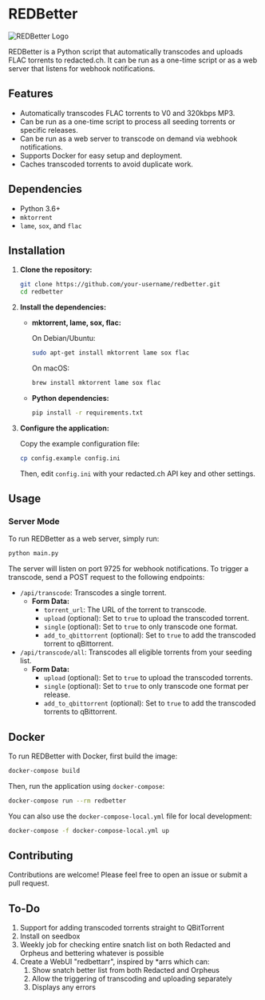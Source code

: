 # REDBetter

![REDBetter Logo](logo.png)

REDBetter is a Python script that automatically transcodes and uploads FLAC torrents to redacted.ch. It can be run as a one-time script or as a web server that listens for webhook notifications.

## Features

*   Automatically transcodes FLAC torrents to V0 and 320kbps MP3.
*   Can be run as a one-time script to process all seeding torrents or specific releases.
*   Can be run as a web server to transcode on demand via webhook notifications.
*   Supports Docker for easy setup and deployment.
*   Caches transcoded torrents to avoid duplicate work.

## Dependencies

*   Python 3.6+
*   `mktorrent`
*   `lame`, `sox`, and `flac`

## Installation

1.  **Clone the repository:**

    ```bash
    git clone https://github.com/your-username/redbetter.git
    cd redbetter
    ```

2.  **Install the dependencies:**

    *   **mktorrent, lame, sox, flac:**

        On Debian/Ubuntu:

        ```bash
        sudo apt-get install mktorrent lame sox flac
        ```

        On macOS:

        ```bash
        brew install mktorrent lame sox flac
        ```

    *   **Python dependencies:**

        ```bash
        pip install -r requirements.txt
        ```

3.  **Configure the application:**

    Copy the example configuration file:

    ```bash
    cp config.example config.ini
    ```

    Then, edit `config.ini` with your redacted.ch API key and other settings.

## Usage

### Server Mode

To run REDBetter as a web server, simply run:

```bash
python main.py
```

The server will listen on port 9725 for webhook notifications. To trigger a transcode, send a POST request to the following endpoints:

*   `/api/transcode`: Transcodes a single torrent.
    *   **Form Data:**
        *   `torrent_url`: The URL of the torrent to transcode.
        *   `upload` (optional): Set to `true` to upload the transcoded torrent.
        *   `single` (optional): Set to `true` to only transcode one format.
        *   `add_to_qbittorrent` (optional): Set to `true` to add the transcoded torrent to qBittorrent.
*   `/api/transcode/all`: Transcodes all eligible torrents from your seeding list.
    *   **Form Data:**
        *   `upload` (optional): Set to `true` to upload the transcoded torrents.
        *   `single` (optional): Set to `true` to only transcode one format per release.
        *   `add_to_qbittorrent` (optional): Set to `true` to add the transcoded torrents to qBittorrent.

## Docker

To run REDBetter with Docker, first build the image:

```bash
docker-compose build
```

Then, run the application using `docker-compose`:

```bash
docker-compose run --rm redbetter
```

You can also use the `docker-compose-local.yml` file for local development:

```bash
docker-compose -f docker-compose-local.yml up
```

## Contributing

Contributions are welcome! Please feel free to open an issue or submit a pull request.

## To-Do
1. Support for adding transcoded torrents straight to QBitTorrent
1. Install on seedbox
1. Weekly job for checking entire snatch list on both Redacted and Orpheus and bettering whatever is possible
1. Create a WebUI "redbettarr", inspired by *arrs which can:
   1. Show snatch better list from both Redacted and Orpheus
   2. Allow the triggering of transcoding and uploading separately
   3. Displays any errors